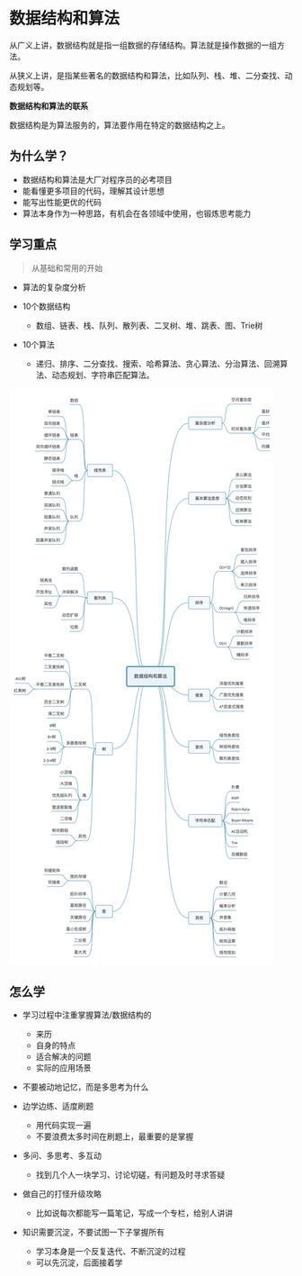# 数据结构和算法

从广义上讲，数据结构就是指一组数据的存储结构。算法就是操作数据的一组方法。

从狭义上讲，是指某些著名的数据结构和算法，比如队列、栈、堆、二分查找、动态规划等。

**数据结构和算法的联系**

数据结构是为算法服务的，算法要作用在特定的数据结构之上。



## 为什么学？

- 数据结构和算法是大厂对程序员的必考项目
- 能看懂更多项目的代码，理解其设计思想
- 能写出性能更优的代码
- 算法本身作为一种思路，有机会在各领域中使用，也锻炼思考能力



## 学习重点

> 从基础和常用的开始

- 算法的复杂度分析

- 10个数据结构
  - 数组、链表、栈、队列、散列表、二叉树、堆、跳表、图、Trie树
- 10个算法
  - 递归、排序、二分查找、搜索、哈希算法、贪心算法、分治算法、回溯算法、动态规划、字符串匹配算法。

![algorithm_and_data_structure](../resource/algorithm_and_data_structure.jpg)



## 怎么学

- 学习过程中注重掌握算法/数据结构的
  - 来历
  - 自身的特点
  - 适合解决的问题
  - 实际的应用场景

- 不要被动地记忆，而是多思考为什么
- 边学边练、适度刷题
  - 用代码实现一遍
  - 不要浪费太多时间在刷题上，最重要的是掌握
- 多问、多思考、多互动
  - 找到几个人一块学习、讨论切磋，有问题及时寻求答疑
- 做自己的打怪升级攻略
  - 比如说每次都能写一篇笔记，写成一个专栏，给别人讲讲
- 知识需要沉淀，不要试图一下子掌握所有
  - 学习本身是一个反复迭代、不断沉淀的过程
  - 可以先沉淀，后面接着学


